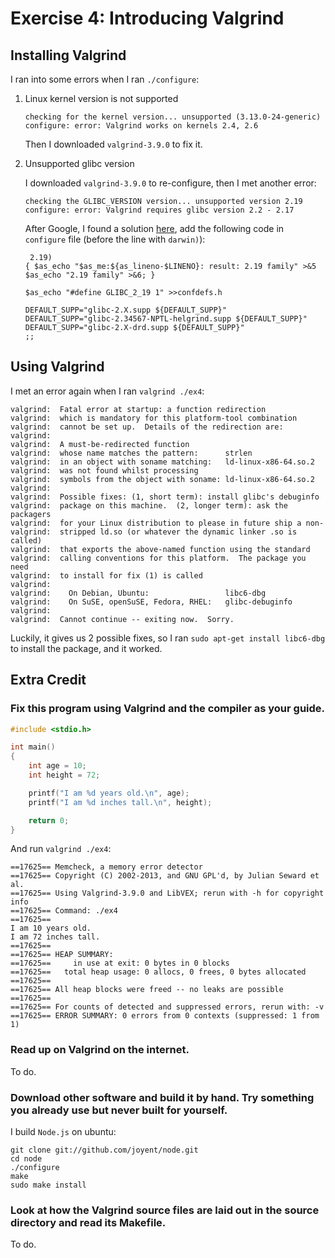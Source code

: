 # Exercise 4: Introducing Valgrind
## Installing Valgrind
I ran into some errors when I ran `./configure`:

1. Linux kernel version is not supported

    ```
    checking for the kernel version... unsupported (3.13.0-24-generic)
    configure: error: Valgrind works on kernels 2.4, 2.6
    ```
    Then I downloaded `valgrind-3.9.0` to fix it.
2. Unsupported glibc version

    I downloaded `valgrind-3.9.0` to re-configure, then I met another error:

    ```
    checking the GLIBC_VERSION version... unsupported version 2.19
    configure: error: Valgrind requires glibc version 2.2 - 2.17
    ```
  
    After Google, I found a solution [here](http://stackoverflow.com/questions/10518734/valgrind-doesnt-accept-newest-version-of-glibc), add the following code in `configure` file (before the line with `darwin)`):

    ```
     2.19)
    { $as_echo "$as_me:${as_lineno-$LINENO}: result: 2.19 family" >&5
    $as_echo "2.19 family" >&6; }
    
    $as_echo "#define GLIBC_2_19 1" >>confdefs.h
    
    DEFAULT_SUPP="glibc-2.X.supp ${DEFAULT_SUPP}"
    DEFAULT_SUPP="glibc-2.34567-NPTL-helgrind.supp ${DEFAULT_SUPP}"
    DEFAULT_SUPP="glibc-2.X-drd.supp ${DEFAULT_SUPP}"
    ;;
    ```

## Using Valgrind
I met an error again when I ran `valgrind ./ex4`:
```
valgrind:  Fatal error at startup: a function redirection
valgrind:  which is mandatory for this platform-tool combination
valgrind:  cannot be set up.  Details of the redirection are:
valgrind:
valgrind:  A must-be-redirected function
valgrind:  whose name matches the pattern:      strlen
valgrind:  in an object with soname matching:   ld-linux-x86-64.so.2
valgrind:  was not found whilst processing
valgrind:  symbols from the object with soname: ld-linux-x86-64.so.2
valgrind:
valgrind:  Possible fixes: (1, short term): install glibc's debuginfo
valgrind:  package on this machine.  (2, longer term): ask the packagers
valgrind:  for your Linux distribution to please in future ship a non-
valgrind:  stripped ld.so (or whatever the dynamic linker .so is called)
valgrind:  that exports the above-named function using the standard
valgrind:  calling conventions for this platform.  The package you need
valgrind:  to install for fix (1) is called
valgrind:
valgrind:    On Debian, Ubuntu:                 libc6-dbg
valgrind:    On SuSE, openSuSE, Fedora, RHEL:   glibc-debuginfo
valgrind:
valgrind:  Cannot continue -- exiting now.  Sorry.
```
Luckily, it gives us 2 possible fixes, so I ran `sudo apt-get install libc6-dbg` to install the package, and it worked.
## Extra Credit
### Fix this program using Valgrind and the compiler as your guide.
```c
#include <stdio.h>

int main()
{
    int age = 10;
    int height = 72;

    printf("I am %d years old.\n", age);
    printf("I am %d inches tall.\n", height);

    return 0;
}
```

And run `valgrind ./ex4`:
```
==17625== Memcheck, a memory error detector
==17625== Copyright (C) 2002-2013, and GNU GPL'd, by Julian Seward et al.
==17625== Using Valgrind-3.9.0 and LibVEX; rerun with -h for copyright info
==17625== Command: ./ex4
==17625==
I am 10 years old.
I am 72 inches tall.
==17625==
==17625== HEAP SUMMARY:
==17625==     in use at exit: 0 bytes in 0 blocks
==17625==   total heap usage: 0 allocs, 0 frees, 0 bytes allocated
==17625==
==17625== All heap blocks were freed -- no leaks are possible
==17625==
==17625== For counts of detected and suppressed errors, rerun with: -v
==17625== ERROR SUMMARY: 0 errors from 0 contexts (suppressed: 1 from 1)
```
### Read up on Valgrind on the internet.
To do.

### Download other software and build it by hand. Try something you already use but never built for yourself.
I build `Node.js` on ubuntu:
```
git clone git://github.com/joyent/node.git
cd node
./configure
make
sudo make install
```
### Look at how the Valgrind source files are laid out in the source directory and read its Makefile.
To do.
